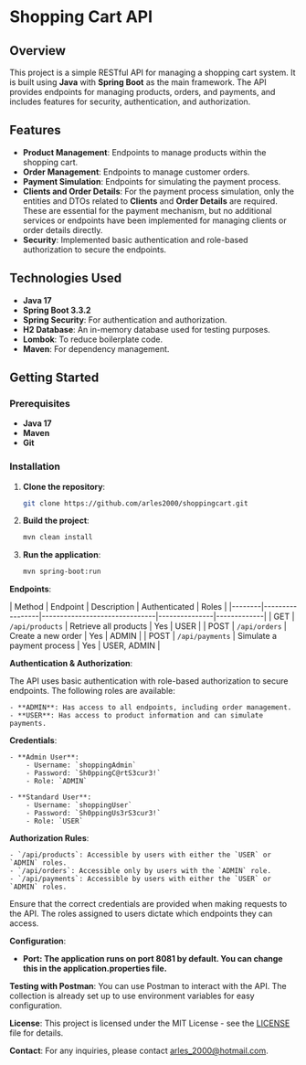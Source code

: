 # Shopping Cart API

## Overview

This project is a simple RESTful API for managing a shopping cart system. It is built using **Java** with **Spring Boot** as the main framework. The API provides endpoints for managing products, orders, and payments, and includes features for security, authentication, and authorization.

## Features

- **Product Management**: Endpoints to manage products within the shopping cart.
- **Order Management**: Endpoints to manage customer orders.
- **Payment Simulation**: Endpoints for simulating the payment process.
- **Clients and Order Details**: For the payment process simulation, only the entities and DTOs related to **Clients** and **Order Details** are required. These are essential for the payment mechanism, but no additional services or endpoints have been implemented for managing clients or order details directly.
- **Security**: Implemented basic authentication and role-based authorization to secure the endpoints.

## Technologies Used

- **Java 17**
- **Spring Boot 3.3.2**
- **Spring Security**: For authentication and authorization.
- **H2 Database**: An in-memory database used for testing purposes.
- **Lombok**: To reduce boilerplate code.
- **Maven**: For dependency management.

## Getting Started

### Prerequisites

- **Java 17**
- **Maven**
- **Git**

### Installation

1. **Clone the repository**:
   ```bash
   git clone https://github.com/arles2000/shoppingcart.git

2. **Build the project**:

   ```bash
   mvn clean install


3. **Run the application**:

   ```bash
   mvn spring-boot:run


**Endpoints**:

   | Method | Endpoint        | Description                   | Authenticated | Roles       |
      |--------|-----------------|-------------------------------|---------------|-------------|
   | GET    | `/api/products` | Retrieve all products         | Yes           | USER        |
   | POST   | `/api/orders`   | Create a new order            | Yes           | ADMIN       |
   | POST   | `/api/payments` | Simulate a payment process    | Yes           | USER, ADMIN |


**Authentication & Authorization**:

   The API uses basic authentication with role-based authorization to secure endpoints. The following roles are available:

    - **ADMIN**: Has access to all endpoints, including order management.
    - **USER**: Has access to product information and can simulate payments.

   **Credentials**:

    - **Admin User**:
        - Username: `shoppingAdmin`
        - Password: `Sh0ppingC@rtS3cur3!`
        - Role: `ADMIN`

    - **Standard User**:
        - Username: `shoppingUser`
        - Password: `Sh0ppingUs3rS3cur3!`
        - Role: `USER`

   **Authorization Rules**:

    - `/api/products`: Accessible by users with either the `USER` or `ADMIN` roles.
    - `/api/orders`: Accessible only by users with the `ADMIN` role.
    - `/api/payments`: Accessible by users with either the `USER` or `ADMIN` roles.

   Ensure that the correct credentials are provided when making requests to the API. The roles assigned to users dictate which endpoints they can access.


**Configuration**:

- **Port: The application runs on port 8081 by default. You can change this in the application.properties file.**


**Testing with Postman**:
You can use Postman to interact with the API. The collection is already set up to use environment variables for easy configuration.

**License**:
This project is licensed under the MIT License - see the [LICENSE](LICENSE) file for details.

**Contact**:
For any inquiries, please contact arles_2000@hotmail.com.